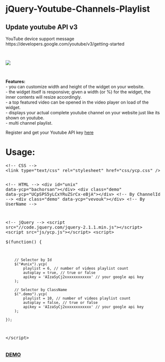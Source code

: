 jQuery-Youtube-Channels-Playlist
================================
<h2>Update youtube API v3</h2>
<p>YouTube device support message<br>
https://developers.google.com/youtube/v3/getting-started</p><br>
<p><img src="http://i.imgur.com/UISPijY.jpg"/></p><br>
<p><b>Features:</b><br>
- you can customize width and height of the widget on your website.<br>
- the widget itself is responsive; given a width (or %) for the widget, the inner contents will resize accordingly.<br>
- a top featured video can be opened in the video player on load of the widget.<br>
- displays your actual complete youtube channel on your website just like its shown on youtube.<br>
- multi channel playlist.</p>

<p>Register and get your Youtube API key <a href="https://code.google.com/apis/console" target="_blank">here</a></p>

<h1>Usage:</h1>
<pre>&lt;!-- CSS --&gt;
&lt;link type="text/css" rel="stylesheet" href="css/ycp.css" /&gt;

&lt;!-- HTML --&gt;
&lt;div id="unix" data-ycp="bachorsan"&gt;&lt;/div&gt;
&lt;div class="demo" data-ycp="UCpSPS5yLCxYRuZSrCx-eBjA"&gt;&lt;/div&gt; &lt;!-- By ChannelId --&gt;
&lt;div class="demo" data-ycp="vevouk"&gt;&lt;/div&gt; &lt;!-- By UserName --&gt;

&lt;!-- jQuery --&gt;
&lt;script src="//code.jquery.com/jquery-2.1.1.min.js"&gt;&lt;/script&gt;
&lt;script src="js/ycp.js"&gt;&lt;/script&gt;
&lt;script&gt;              
    $(function() {
    
        // Selector by Id
        $("#unix").ycp(
            playlist = 6, // number of videos playlist count
            autoplay = true, // true or false
            apikey = 'AIzaSyCj2xxxxxxxxxxxx' // your google api key
        );
        
        // Selector by ClassName
        $(".demo").ycp(
            playlist = 10, // number of videos playlist count
            autoplay = false, // true or false
            apikey = 'AIzaSyCj2xxxxxxxxxxxx' // your google api key
        );
        
    });
&lt;/script&gt;</pre>
</p>

<h3><a href="http://ibacor.com/demo/jquery-youtube-channels-playlist/">DEMO</a></h3>
